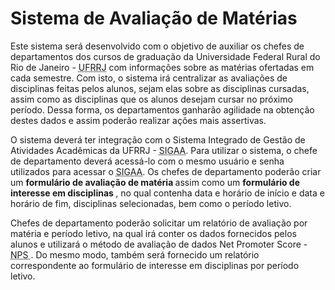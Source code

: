 # Sistema de Avaliação de Matérias

<p> Este sistema será desenvolvido com o objetivo de auxiliar os chefes de departamentos dos cursos de graduação da Universidade Federal Rural do Rio de Janeiro - <abbr title="Universidade Federal Rural do Rio de Janeiro">UFRRJ</abbr> com informações sobre as matérias ofertadas em cada semestre. Com isto, o sistema irá centralizar as avaliações de disciplinas feitas pelos alunos, sejam elas sobre as disciplinas cursadas, assim como as disciplinas que os alunos desejam cursar no próximo período.  Dessa forma, os departamentos ganharão agilidade na obtenção destes dados e assim poderão realizar ações mais assertivas. </p>

<p> O sistema deverá ter integração com o Sistema Integrado de Gestão de Atividades Acadêmicas da UFRRJ - <abbr title="Sistema de Gestão de Atividades Acadêmicas">SIGAA</abbr>. Para utilizar o sistema, o chefe de departamento deverá acessá-lo com o mesmo usuário e senha utilizados para acessar o <abbr title="Sistema de Gestão de Atividades Acadêmicas">SIGAA</abbr>. Os chefes de departamento poderão criar um <strong> formulário de avaliação de matéria </strong> assim como um <strong> formulário de interesse em disciplinas </strong>, no qual contenha data e horário de início e data e horário de fim, disciplinas selecionadas, bem como o período letivo.</p>

<p>
Chefes de departamento poderão solicitar um relatório de avaliação por matéria e período letivo, na qual irá conter os dados fornecidos pelos alunos e utilizará o método de avaliação de dados <span lang="en">Net Promoter Score</span> - <abbr title="Net Promoter Score"> NPS </abbr>. Do mesmo modo, também será fornecido um relatório correspondente ao formulário de interesse em disciplinas por período letivo. </p>

